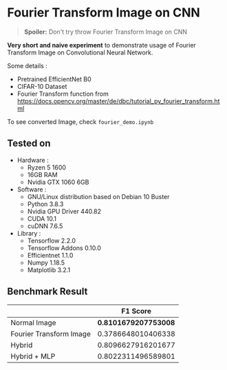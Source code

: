 # Fourier Transform Image on CNN

> **Spoiler:** Don't try throw Fourier Transform Image on CNN

**Very short and naive experiment** to demonstrate usage of Fourier Transform Image on Convolutional Neural Network.

Some details :

* Pretrained EfficientNet B0
* CIFAR-10 Dataset
* Fourier Transform function from https://docs.opencv.org/master/de/dbc/tutorial_py_fourier_transform.html

To see converted Image, check `fourier_demo.ipynb`

## Tested on

* Hardware :
  * Ryzen 5 1600
  * 16GB RAM
  * Nvidia GTX 1060 6GB
* Software :
  * GNU/Linux distribution based on Debian 10 Buster
  * Python 3.8.3
  * Nvidia GPU Driver 440.82
  * CUDA 10.1
  * cuDNN 7.6.5
* Library :
  * Tensorflow 2.2.0
  * Tensorflow Addons 0.10.0
  * Efficientnet 1.1.0
  * Numpy 1.18.5
  * Matplotlib 3.2.1

## Benchmark Result

|                         | F1 Score               |
| ----------------------- | ---------------------- |
| Normal Image            | **0.8101679207753008** |
| Fourier Transform Image | 0.3786648010406338     |
| Hybrid                  | 0.8096627916201677     |
| Hybrid + MLP            | 0.8022311496589801     |
